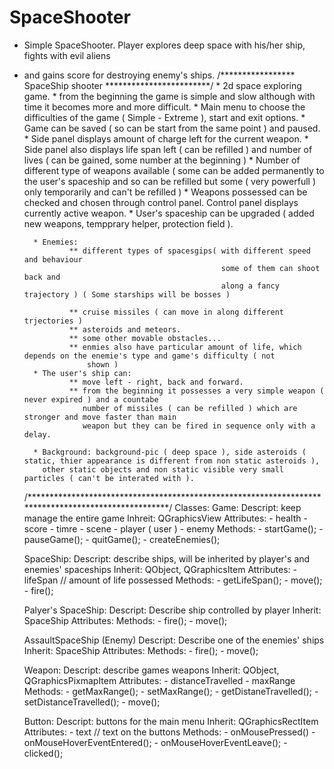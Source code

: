 # SpaceShooter
+ Simple SpaceShooter. Player explores deep space with his/her ship, fights with evil aliens 
+ and gains score for destroying enemy's ships.
/***************** SpaceShip shooter ************************/
        * 2d space exploring game.
        * from the beginning the game is simple and slow although
          with time it becomes more and more difficult.
        * Main menu to choose the difficulties of the game ( Simple - Extreme ),
          start and exit options.
        * Game can be saved ( so can be start from the same point ) and paused.
        * Side panel displays amount of charge left for the current weapon. 
        * Side panel also displays life span left ( can be refilled ) and number of lives ( can be gained, some number at the 
          beginning )
        * Number of different type of weapons available ( some can be added permanently to the user's spaceship 
                                                          and so can be refilled but some ( very powerfull )
                                                          only temporarily and can't be refilled )
        * Weapons possessed can be checked and chosen through control panel. Control panel displays currently active
          weapon.
        * User's spaceship can be upgraded ( added new weapons, tempprary helper, protection field ).
          
        * Enemies:              
                ** different types of spacesgips( with different speed and behaviour
                                                  some of them can shoot back and 
                                                  along a fancy trajectory ) ( Some starships will be bosses )
                                                  
                ** cruise missiles ( can move in along different trjectories )
                ** asteroids and meteors.
                ** some other movable obstacles...
                ** enmies also have particular amount of life, which depends on the enemie's type and game's difficulty ( not   
                    shown )
        * The user's ship can:
                ** move left - right, back and forward.
                ** from the beginning it possesses a very simple weapon ( never expired ) and a countabe
                   number of missiles ( can be refilled ) which are stronger and move faster than main
                   weapon but they can be fired in sequence only with a delay.
                   
        * Background: background-pic ( deep space ), side asteroids ( static, thier appearance is different from non static asteroids ), 
          other static objects and non static visible very small particles ( can't be interated with ). 
  /****************************************************************************************************/
  Classes:
     Game:
      Descript: keep manage the entire game
      Inhreit: QGraphicsView 
      Attributes:
        - health
        - score
        - timre
        - scene
        - player ( user )
        - enemy
      Methods:
        - startGame();
        - pauseGame();
        - quitGame();
        - createEnemies();
        
     SpaceShip:
      Descript: describe ships, will be inherited by player's and  enemies' spaceships
      Inherit: QObject, QGraphicsItem
      Attributes:
        - lifeSpan  // amount of life possessed
      Methods:
        - getLifeSpan();
        - move();
        - fire();
        
     Palyer's SpaceShip:
      Descript: Describe ship controlled by player
      Inherit: SpaceShip
      Attributes:
      Methods:
        - fire();
        - move();
        
     AssaultSpaceShip (Enemy)
      Descript: Describe one of the enemies' ships
      Inherit: SpaceShip
      Attributes:
      Methods:
        - fire();
        - move();
        
     Weapon:
      Descript: describe games weapons
      Inherit: QObject, QGraphicsPixmapItem
      Attributes:
        - distanceTravelled
        - maxRange
      Methods:
        - getMaxRange();
        - setMaxRange();
        - getDistaneTravelled();
        - setDistanceTravelled();
        - move();
        
     Button:
      Descript: buttons for the main menu
      Inherit: QGraphicsRectItem
      Attributes:
        - text // text on the buttons
      Methods:
        - onMousePressed()
        - onMouseHoverEventEntered();
        - onMouseHoverEventLeave();
        - clicked();

